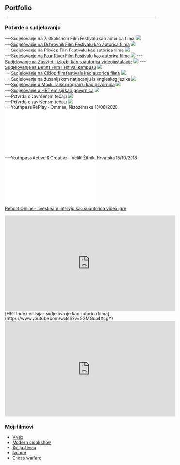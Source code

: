 ## Portfolio

---

### Potvrde o sudjelovanju

---Sudjelovanje na 7. Okolišnom Film Festivalu kao autorica filma
<img src="images/okolisni_filmski_festival.jpeg?raw=true"/><br>
---[Sudjelovanje na Dubrovnik Film Festivalu kao autorica filma](https://www.zagorje.com/clanak/vijesti/kratkometrazni-film-moderna-kuharica-dorje-cug-i-dee-vitas-iz-sudigo-a-plasirao-se-na-dubr)
<img src="images/duff.jpg?raw=true"/><br>
---[Sudjelovanje na Plitvice Film Festivalu kao autorica filma](https://www.facebook.com/watch/?v=509903089794936)
<img src="images/plitvice_film_festival.jpg?raw=true"/><br>
---[Sudjelovanje na Four River Film Festivalu kao autorica filma](https://frff.com.hr/extfiles/catalogues/ct2019.pdf)
<img src="images/frff.jpg?raw=true"/>
---[Sudjelovanje na Zasvijetli izložbi kao suautorica videoinstalacije](https://nizagorjemalo.hr/luc/sudigo-zasvijetlio-u-zagrebu-u-zizi-drustvenih-promjena/)
<img src="images/Zasvijetli.jpg?raw=true"/>
---[Sudjelovanje na Betina Film Festival kampusu](https://www.facebook.com/BetinaFilmFestival/photos/1162013280851315/)
<img src="images/Baff.jpg?raw=true"/><br>
---[Sudjelovanje na Ciklop film festivalu kao autorica filma](https://www.ciklopfilmfest.eu/program-1-cff-a)
<img src="images/ciklop.jpg?raw=true"/><br>
---Sudjelovanje na županijskom natjecanju iz engleskog jezika
<img src="images/engleski.jpg?raw=true"/><br>
---[Sudjelovanje u Mock Talks programu kao govornica](https://www.youtube.com/watch?v=mSFSfSh-xGE)
<img src="images/ted_talk.jpg?raw=true"/><br>
---[Sudjelovanje u HRT emisiji kao govornica](https://radio.hrt.hr/aod/nastava-bez-zvona-u-zaboku/304979/?fbclid=IwAR2XrJT7Reg1O0EKrR3rteZB9ybCu6l_3vdxqe_tTpLsCMsiOFLb6VHuwtw)
<img src="images/radio.jpg?raw=true"/><br>
---Potvrda o završenom tečaju
<img src="images/certifikat.jpg?raw=true"/><br>
---Potvrda o završenom tečaju
<img src="images/blender.jpg?raw=true"/><br>
---Youthpass RePlay - Ommen, Nizozemska 16/08/2020
<embed src="images/yp_ommen.pdf?raw=true"/><br>
---Youthpass Active & Creative - Veliki Žitnik, Hrvatska 15/10/2018
<embed src="images/yp_zitnik.pdf?raw=true"/><br>
[Reboot Online - livestream intervju kao suautorica video igre](https://youtu.be/apc8aJwuOnM)
<iframe width="560" height="315" src="https://www.youtube.com/embed/apc8aJwuOnM" title="YouTube video player" frameborder="0" allow="accelerometer; autoplay; clipboard-write; encrypted-media; gyroscope; picture-in-picture" allowfullscreen></iframe><br>
[HRT Index emisija- sudjelovanje kao autorica filma](https://www.youtube.com/watch?v=GGMGuo4XcgY)
<iframe width="560" height="315" src="https://www.youtube.com/embed/GGMGuo4XcgY" title="YouTube video player" frameborder="0" allow="accelerometer; autoplay; clipboard-write; encrypted-media; gyroscope; picture-in-picture" allowfullscreen></iframe>

### Moji filmovi

- [Vivex](https://youtu.be/Rd9rjjJ9amo)
- [Modern crookshow](https://youtu.be/X1LhlHebvA8)
- [Špilja života](https://youtu.be/KARWocfbHIg)
- [facade](https://youtu.be/vJhwPj2xjGU)
- [Chess warfare](https://youtu.be/BknSIQ34q6o)





